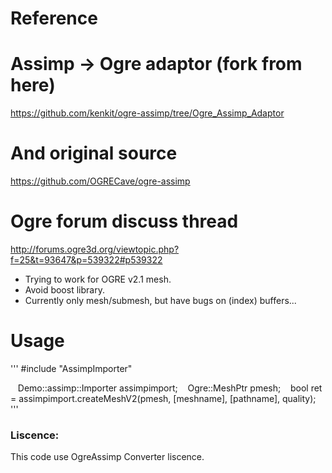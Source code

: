 # Reference
# Assimp -> Ogre adaptor (fork from here)
https://github.com/kenkit/ogre-assimp/tree/Ogre_Assimp_Adaptor
# And original source
https://github.com/OGRECave/ogre-assimp

# Ogre forum discuss thread
http://forums.ogre3d.org/viewtopic.php?f=25&t=93647&p=539322#p539322

- Trying to work for OGRE v2.1 mesh.
- Avoid boost library.
- Currently only mesh/submesh, but have bugs on (index) buffers...

# Usage
'''
#include "AssimpImporter"

    Demo::assimp::Importer assimpimport;
    Ogre::MeshPtr pmesh;
    bool ret = assimpimport.createMeshV2(pmesh, [meshname], [pathname], quality);
'''

### Liscence:
This code use OgreAssimp Converter liscence.

